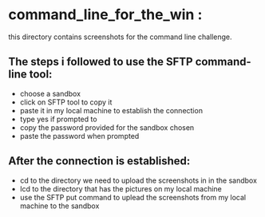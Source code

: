 # command_line_for_the_win :

this directory contains screenshots for the command line challenge.

## The steps i followed to use the SFTP command-line tool:

- choose a sandbox
- click on SFTP tool to copy it
- paste it in my local machine to establish the connection
- type yes if prompted to
- copy the password provided for the sandbox chosen
- paste the password when prompted

## After the connection is established:

- cd to the directory we need to upload the screenshots in in the sandbox
- lcd to the directory that has the pictures on my local machine
- use the SFTP put command to uplead the screenshots from my local machine to the sandbox

